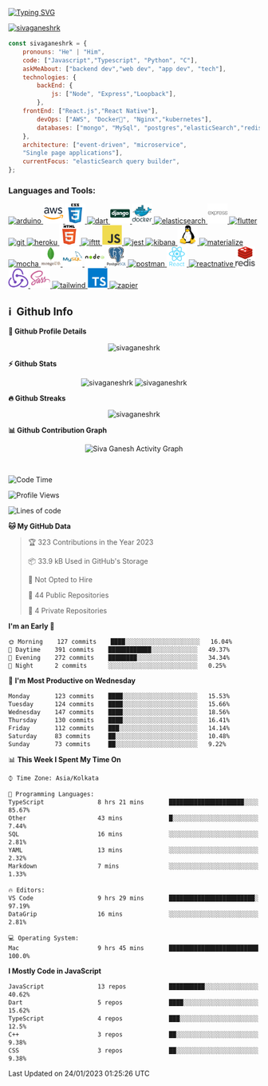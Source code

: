 [![Typing SVG](https://readme-typing-svg.herokuapp.com?lines=Hi+there+%F0%9F%91%8B%2C+I+am+Siva+Ganesh;Welcome+to+my+profile;Over+4+years+of+programming+exprience;Always+learning+new+things;A+Full+Stack+developer+form+India)](https://git.io/typing-svg)


<p align="left"> <a href="https://twitter.com/sivaganeshrk" target="blank"><img src="https://img.shields.io/twitter/follow/sivaganeshrk?logo=twitter&style=for-the-badge" alt="sivaganeshrk" /></a> </p>

```javascript
const sivaganeshrk = {
    pronouns: "He" | "Him",
    code: ["Javascript","Typescript", "Python", "C"],
    askMeAbout: ["backend dev","web dev", "app dev", "tech"],
    technologies: {
        backEnd: {
            js: ["Node", "Express","Loopback"],
        },
	frontEnd: ["React.js","React Native"],
        devOps: ["AWS", "Docker🐳", "Nginx","kubernetes"],
        databases: ["mongo", "MySql", "postgres","elasticSearch","redis"],
    },
    architecture: ["event-driven", "microservice", 
    "Single page applications"],
    currentFocus: "elasticSearch query builder",
};
```

<h3 align="left">Languages and Tools:</h3>
<p align="left"> <a href="https://www.arduino.cc/" target="_blank" rel="noreferrer"> <img src="https://cdn.worldvectorlogo.com/logos/arduino-1.svg" alt="arduino" width="40" height="40"/> </a> <a href="https://aws.amazon.com" target="_blank" rel="noreferrer"> <img src="https://raw.githubusercontent.com/devicons/devicon/master/icons/amazonwebservices/amazonwebservices-original-wordmark.svg" alt="aws" width="40" height="40"/> </a> <a href="https://www.w3schools.com/css/" target="_blank" rel="noreferrer"> <img src="https://raw.githubusercontent.com/devicons/devicon/master/icons/css3/css3-original-wordmark.svg" alt="css3" width="40" height="40"/> </a> <a href="https://dart.dev" target="_blank" rel="noreferrer"> <img src="https://www.vectorlogo.zone/logos/dartlang/dartlang-icon.svg" alt="dart" width="40" height="40"/> </a> <a href="https://www.djangoproject.com/" target="_blank" rel="noreferrer"> <img src="https://raw.githubusercontent.com/devicons/devicon/master/icons/django/django-original.svg" alt="django" width="40" height="40"/> </a> <a href="https://www.docker.com/" target="_blank" rel="noreferrer"> <img src="https://raw.githubusercontent.com/devicons/devicon/master/icons/docker/docker-original-wordmark.svg" alt="docker" width="40" height="40"/> </a> <a href="https://www.elastic.co" target="_blank" rel="noreferrer"> <img src="https://www.vectorlogo.zone/logos/elastic/elastic-icon.svg" alt="elasticsearch" width="40" height="40"/> </a> <a href="https://expressjs.com" target="_blank" rel="noreferrer"> <img src="https://raw.githubusercontent.com/devicons/devicon/master/icons/express/express-original-wordmark.svg" alt="express" width="40" height="40"/> </a> <a href="https://flutter.dev" target="_blank" rel="noreferrer"> <img src="https://www.vectorlogo.zone/logos/flutterio/flutterio-icon.svg" alt="flutter" width="40" height="40"/> </a> <a href="https://git-scm.com/" target="_blank" rel="noreferrer"> <img src="https://www.vectorlogo.zone/logos/git-scm/git-scm-icon.svg" alt="git" width="40" height="40"/> </a> <a href="https://heroku.com" target="_blank" rel="noreferrer"> <img src="https://www.vectorlogo.zone/logos/heroku/heroku-icon.svg" alt="heroku" width="40" height="40"/> </a> <a href="https://www.w3.org/html/" target="_blank" rel="noreferrer"> <img src="https://raw.githubusercontent.com/devicons/devicon/master/icons/html5/html5-original-wordmark.svg" alt="html5" width="40" height="40"/> </a> <a href="https://ifttt.com/" target="_blank" rel="noreferrer"> <img src="https://www.vectorlogo.zone/logos/ifttt/ifttt-ar21.svg" alt="ifttt" width="40" height="40"/> </a> <a href="https://developer.mozilla.org/en-US/docs/Web/JavaScript" target="_blank" rel="noreferrer"> <img src="https://raw.githubusercontent.com/devicons/devicon/master/icons/javascript/javascript-original.svg" alt="javascript" width="40" height="40"/> </a> <a href="https://jestjs.io" target="_blank" rel="noreferrer"> <img src="https://www.vectorlogo.zone/logos/jestjsio/jestjsio-icon.svg" alt="jest" width="40" height="40"/> </a> <a href="https://www.elastic.co/kibana" target="_blank" rel="noreferrer"> <img src="https://www.vectorlogo.zone/logos/elasticco_kibana/elasticco_kibana-icon.svg" alt="kibana" width="40" height="40"/> </a> <a href="https://www.linux.org/" target="_blank" rel="noreferrer"> <img src="https://raw.githubusercontent.com/devicons/devicon/master/icons/linux/linux-original.svg" alt="linux" width="40" height="40"/> </a> <a href="https://materializecss.com/" target="_blank" rel="noreferrer"> <img src="https://raw.githubusercontent.com/prplx/svg-logos/5585531d45d294869c4eaab4d7cf2e9c167710a9/svg/materialize.svg" alt="materialize" width="40" height="40"/> </a> <a href="https://mochajs.org" target="_blank" rel="noreferrer"> <img src="https://www.vectorlogo.zone/logos/mochajs/mochajs-icon.svg" alt="mocha" width="40" height="40"/> </a> <a href="https://www.mongodb.com/" target="_blank" rel="noreferrer"> <img src="https://raw.githubusercontent.com/devicons/devicon/master/icons/mongodb/mongodb-original-wordmark.svg" alt="mongodb" width="40" height="40"/> </a> <a href="https://www.mysql.com/" target="_blank" rel="noreferrer"> <img src="https://raw.githubusercontent.com/devicons/devicon/master/icons/mysql/mysql-original-wordmark.svg" alt="mysql" width="40" height="40"/> </a> <a href="https://nodejs.org" target="_blank" rel="noreferrer"> <img src="https://raw.githubusercontent.com/devicons/devicon/master/icons/nodejs/nodejs-original-wordmark.svg" alt="nodejs" width="40" height="40"/> </a> <a href="https://www.postgresql.org" target="_blank" rel="noreferrer"> <img src="https://raw.githubusercontent.com/devicons/devicon/master/icons/postgresql/postgresql-original-wordmark.svg" alt="postgresql" width="40" height="40"/> </a> <a href="https://postman.com" target="_blank" rel="noreferrer"> <img src="https://www.vectorlogo.zone/logos/getpostman/getpostman-icon.svg" alt="postman" width="40" height="40"/> </a> <a href="https://reactjs.org/" target="_blank" rel="noreferrer"> <img src="https://raw.githubusercontent.com/devicons/devicon/master/icons/react/react-original-wordmark.svg" alt="react" width="40" height="40"/> </a> <a href="https://reactnative.dev/" target="_blank" rel="noreferrer"> <img src="https://reactnative.dev/img/header_logo.svg" alt="reactnative" width="40" height="40"/> </a> <a href="https://redis.io" target="_blank" rel="noreferrer"> <img src="https://raw.githubusercontent.com/devicons/devicon/master/icons/redis/redis-original-wordmark.svg" alt="redis" width="40" height="40"/> </a> <a href="https://redux.js.org" target="_blank" rel="noreferrer"> <img src="https://raw.githubusercontent.com/devicons/devicon/master/icons/redux/redux-original.svg" alt="redux" width="40" height="40"/> </a> <a href="https://sass-lang.com" target="_blank" rel="noreferrer"> <img src="https://raw.githubusercontent.com/devicons/devicon/master/icons/sass/sass-original.svg" alt="sass" width="40" height="40"/> </a> <a href="https://tailwindcss.com/" target="_blank" rel="noreferrer"> <img src="https://www.vectorlogo.zone/logos/tailwindcss/tailwindcss-icon.svg" alt="tailwind" width="40" height="40"/> </a> <a href="https://www.typescriptlang.org/" target="_blank" rel="noreferrer"> <img src="https://raw.githubusercontent.com/devicons/devicon/master/icons/typescript/typescript-original.svg" alt="typescript" width="40" height="40"/> </a> <a href="https://zapier.com" target="_blank" rel="noreferrer"> <img src="https://www.vectorlogo.zone/logos/zapier/zapier-icon.svg" alt="zapier" width="40" height="40"/> </a> </p>



<h2>ℹ️ &nbsp;Github Info</h2>
	
  <summary><b>🔎 Github Profile Details</b></summary>
<p align="center"><img height="180em" src="https://github-profile-summary-cards.vercel.app/api/cards/profile-details?username=sivaganeshrk&theme=github_dark" alt="sivaganeshrk" align = "center"/></p>

  <summary><b>⚡ Github Stats</b></summary>
<p align="center"><img height="180em" src="https://github-readme-stats.vercel.app/api?username=sivaganeshrk&hide_border=true&count_private=true&show_icons=true&theme=radical" alt="sivaganeshrk" align = "center"/>
<img height="180em" src="https://github-readme-stats.vercel.app/api/top-langs?username=sivaganeshrk&show_icons=true&locale=en&layout=compact&hide_border=true&theme=radical" alt="sivaganeshrk" align = "center"/></p>

 <summary><b>🔥 Github Streaks</b></summary>
<p align="center"><img src="https://github-readme-streak-stats.herokuapp.com/?user=sivaganeshrk&theme=black-ice&hide_border=true&stroke=0000&background=0D1117&ring=e05397&fire=e05397&currStreakLabel=e05397" alt="sivaganeshrk" /></p>

<summary><b>📊 Github Contribution Graph</b></summary>
<p align="center"<a href="#"><img alt="Siva Ganesh Activity Graph" src="https://activity-graph.herokuapp.com/graph?username=sivaganeshrk&bg_color=0D1117&color=e05397&line=e05397&point=FFFFFF&hide_border=true&" /></a></p>

<br>

<!--START_SECTION:waka-->
![Code Time](http://img.shields.io/badge/Code%20Time-409%20hrs%2053%20mins-blue)

![Profile Views](http://img.shields.io/badge/Profile%20Views-6-blue)

![Lines of code](https://img.shields.io/badge/From%20Hello%20World%20I%27ve%20Written-353%20Thousand%20lines%20of%20code-blue)

**🐱 My GitHub Data** 

> 🏆 323 Contributions in the Year 2023
 > 
> 📦 33.9 kB Used in GitHub's Storage 
 > 
> 🚫 Not Opted to Hire
 > 
> 📜 44 Public Repositories 
 > 
> 🔑 4 Private Repositories  
 > 
**I'm an Early 🐤** 

```text
🌞 Morning    127 commits    ████░░░░░░░░░░░░░░░░░░░░░   16.04% 
🌆 Daytime    391 commits    ████████████░░░░░░░░░░░░░   49.37% 
🌃 Evening    272 commits    ████████░░░░░░░░░░░░░░░░░   34.34% 
🌙 Night      2 commits      ░░░░░░░░░░░░░░░░░░░░░░░░░   0.25%

```
📅 **I'm Most Productive on Wednesday** 

```text
Monday       123 commits    ████░░░░░░░░░░░░░░░░░░░░░   15.53% 
Tuesday      124 commits    ████░░░░░░░░░░░░░░░░░░░░░   15.66% 
Wednesday    147 commits    ████░░░░░░░░░░░░░░░░░░░░░   18.56% 
Thursday     130 commits    ████░░░░░░░░░░░░░░░░░░░░░   16.41% 
Friday       112 commits    ███░░░░░░░░░░░░░░░░░░░░░░   14.14% 
Saturday     83 commits     ██░░░░░░░░░░░░░░░░░░░░░░░   10.48% 
Sunday       73 commits     ██░░░░░░░░░░░░░░░░░░░░░░░   9.22%

```


📊 **This Week I Spent My Time On** 

```text
⌚︎ Time Zone: Asia/Kolkata

💬 Programming Languages: 
TypeScript               8 hrs 21 mins       █████████████████████░░░░   85.67% 
Other                    43 mins             █░░░░░░░░░░░░░░░░░░░░░░░░   7.44% 
SQL                      16 mins             ░░░░░░░░░░░░░░░░░░░░░░░░░   2.81% 
YAML                     13 mins             ░░░░░░░░░░░░░░░░░░░░░░░░░   2.32% 
Markdown                 7 mins              ░░░░░░░░░░░░░░░░░░░░░░░░░   1.33%

🔥 Editors: 
VS Code                  9 hrs 29 mins       ████████████████████████░   97.19% 
DataGrip                 16 mins             ░░░░░░░░░░░░░░░░░░░░░░░░░   2.81%

💻 Operating System: 
Mac                      9 hrs 45 mins       █████████████████████████   100.0%

```

**I Mostly Code in JavaScript** 

```text
JavaScript               13 repos            ██████████░░░░░░░░░░░░░░░   40.62% 
Dart                     5 repos             ████░░░░░░░░░░░░░░░░░░░░░   15.62% 
TypeScript               4 repos             ███░░░░░░░░░░░░░░░░░░░░░░   12.5% 
C++                      3 repos             ██░░░░░░░░░░░░░░░░░░░░░░░   9.38% 
CSS                      3 repos             ██░░░░░░░░░░░░░░░░░░░░░░░   9.38%

```



 Last Updated on 24/01/2023 01:25:26 UTC
<!--END_SECTION:waka-->
